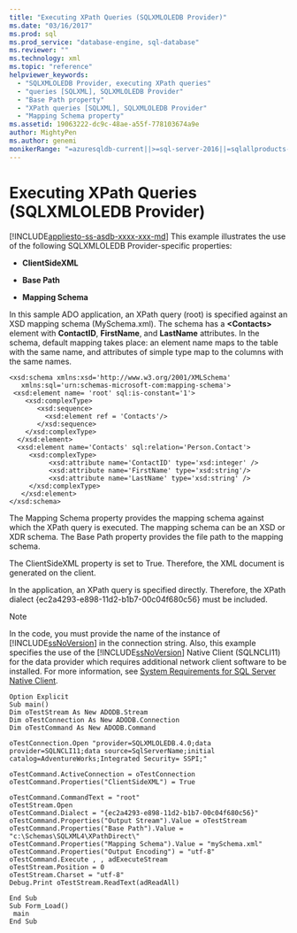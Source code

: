 ```yaml
---
title: "Executing XPath Queries (SQLXMLOLEDB Provider)"
ms.date: "03/16/2017"
ms.prod: sql
ms.prod_service: "database-engine, sql-database"
ms.reviewer: ""
ms.technology: xml
ms.topic: "reference"
helpviewer_keywords: 
  - "SQLXMLOLEDB Provider, executing XPath queries"
  - "queries [SQLXML], SQLXMLOLEDB Provider"
  - "Base Path property"
  - "XPath queries [SQLXML], SQLXMLOLEDB Provider"
  - "Mapping Schema property"
ms.assetid: 19063222-dc9c-48ae-a55f-778103674a9e
author: MightyPen
ms.author: genemi
monikerRange: "=azuresqldb-current||>=sql-server-2016||=sqlallproducts-allversions||>=sql-server-linux-2017||=azuresqldb-mi-current"
---
```

# Executing XPath Queries (SQLXMLOLEDB Provider)
[!INCLUDE[appliesto-ss-asdb-xxxx-xxx-md](../../../includes/appliesto-ss-asdb-xxxx-xxx-md.md)]
  This example illustrates the use of the following SQLXMLOLEDB Provider-specific properties:  
  
-   **ClientSideXML**  
  
-   **Base Path**  
  
-   **Mapping Schema**  
  
 In this sample ADO application, an XPath query (root) is specified against an XSD mapping schema (MySchema.xml). The schema has a **\<Contacts>** element with **ContactID**, **FirstName**, and **LastName** attributes. In the schema, default mapping takes place: an element name maps to the table with the same name, and attributes of simple type map to the columns with the same names.  
  
```  
<xsd:schema xmlns:xsd='http://www.w3.org/2001/XMLSchema'  
   xmlns:sql='urn:schemas-microsoft-com:mapping-schema'>  
 <xsd:element name= 'root' sql:is-constant='1'>   
    <xsd:complexType>  
       <xsd:sequence>  
         <xsd:element ref = 'Contacts'/>  
       </xsd:sequence>  
    </xsd:complexType>  
  </xsd:element>  
  <xsd:element name='Contacts' sql:relation='Person.Contact'>   
     <xsd:complexType>  
          <xsd:attribute name='ContactID' type='xsd:integer' />  
          <xsd:attribute name='FirstName' type='xsd:string'/>   
          <xsd:attribute name='LastName' type='xsd:string' />   
     </xsd:complexType>  
   </xsd:element>  
</xsd:schema>  
```  
  
 The Mapping Schema property provides the mapping schema against which the XPath query is executed. The mapping schema can be an XSD or XDR schema. The Base Path property provides the file path to the mapping schema.  
  
 The ClientSideXML property is set to True. Therefore, the XML document is generated on the client.  
  
 In the application, an XPath query is specified directly. Therefore, the XPath dialect {ec2a4293-e898-11d2-b1b7-00c04f680c56} must be included.  
  
> [!NOTE]  
>  In the code, you must provide the name of the instance of [!INCLUDE[ssNoVersion](../../../includes/ssnoversion-md.md)] in the connection string. Also, this example specifies the use of the [!INCLUDE[ssNoVersion](../../../includes/ssnoversion-md.md)] Native Client (SQLNCLI11) for the data provider which requires additional network client software to be installed. For more information, see [System Requirements for SQL Server Native Client](../../../relational-databases/native-client/system-requirements-for-sql-server-native-client.md).  
  
```  
Option Explicit  
Sub main()  
Dim oTestStream As New ADODB.Stream  
Dim oTestConnection As New ADODB.Connection  
Dim oTestCommand As New ADODB.Command  
  
oTestConnection.Open "provider=SQLXMLOLEDB.4.0;data provider=SQLNCLI11;data source=SqlServerName;initial catalog=AdventureWorks;Integrated Security= SSPI;"  
  
oTestCommand.ActiveConnection = oTestConnection  
oTestCommand.Properties("ClientSideXML") = True  
  
oTestCommand.CommandText = "root"  
oTestStream.Open  
oTestCommand.Dialect = "{ec2a4293-e898-11d2-b1b7-00c04f680c56}"  
oTestCommand.Properties("Output Stream").Value = oTestStream  
oTestCommand.Properties("Base Path").Value = "c:\Schemas\SQLXML4\XPathDirect\"  
oTestCommand.Properties("Mapping Schema").Value = "mySchema.xml"  
oTestCommand.Properties("Output Encoding") = "utf-8"  
oTestCommand.Execute , , adExecuteStream  
oTestStream.Position = 0  
oTestStream.Charset = "utf-8"  
Debug.Print oTestStream.ReadText(adReadAll)  
  
End Sub  
Sub Form_Load()  
 main  
End Sub  
```  
  
  
